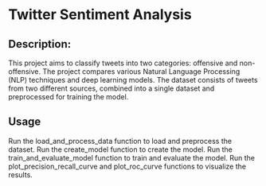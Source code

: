 # Twitter Sentiment Analysis

## Description:

This project aims to classify tweets into two categories: offensive and non-offensive. The project compares various Natural Language Processing (NLP) techniques and deep learning models. The dataset consists of tweets from two different sources, combined into a single dataset and preprocessed for training the model.

## Usage

Run the load_and_process_data function to load and preprocess the dataset.
Run the create_model function to create the model.
Run the train_and_evaluate_model function to train and evaluate the model.
Run the plot_precision_recall_curve and plot_roc_curve functions to visualize the results.



